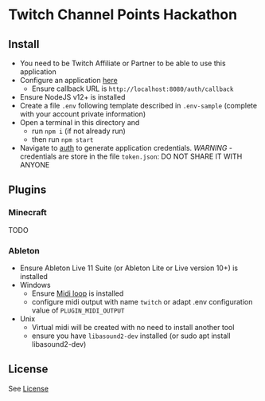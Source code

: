 # Twitch Channel Points Hackathon

## Install

- You need to be Twitch Affiliate or Partner to be able to use this application 
- Configure an application [here](https://dev.twitch.tv/console/apps)
  - Ensure callback URL is `http://localhost:8080/auth/callback`
- Ensure NodeJS v12+ is installed
- Create a file `.env` following template described in `.env-sample` (complete with your account private information)
- Open a terminal in this directory and
  - run `npm i` (if not already run)
  - then run `npm start`
- Navigate to [auth](http://localhost:8080/auth) to generate application credentials. *WARNING* - credentials are store in the file `token.json`: DO NOT SHARE IT WITH ANYONE

## Plugins

### Minecraft

TODO

### Ableton

- Ensure Ableton Live 11 Suite (or Ableton Lite or Live version 10+) is installed
- Windows
  - Ensure [Midi loop](http://www.tobias-erichsen.de/software/loopmidi.html) is installed
  - configure midi output with name `twitch` or adapt .env configuration value of `PLUGIN_MIDI_OUTPUT`
- Unix
  - Virtual midi will be created with no need to install another tool
  - ensure you have `libasound2-dev` installed (or sudo apt install libasound2-dev)
## License

See [License](LICENSE)
